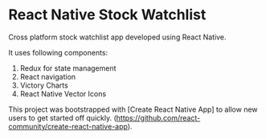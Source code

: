 # React Native Stock Watchlist
Cross platform stock watchlist app developed using React Native. 

It uses following components: 
1. Redux for state management 
2. React navigation 
3. Victory Charts 
4. React Native Vector Icons 

This project was bootstrapped with [Create React Native App] to allow new users to get started off quickly. (https://github.com/react-community/create-react-native-app).

